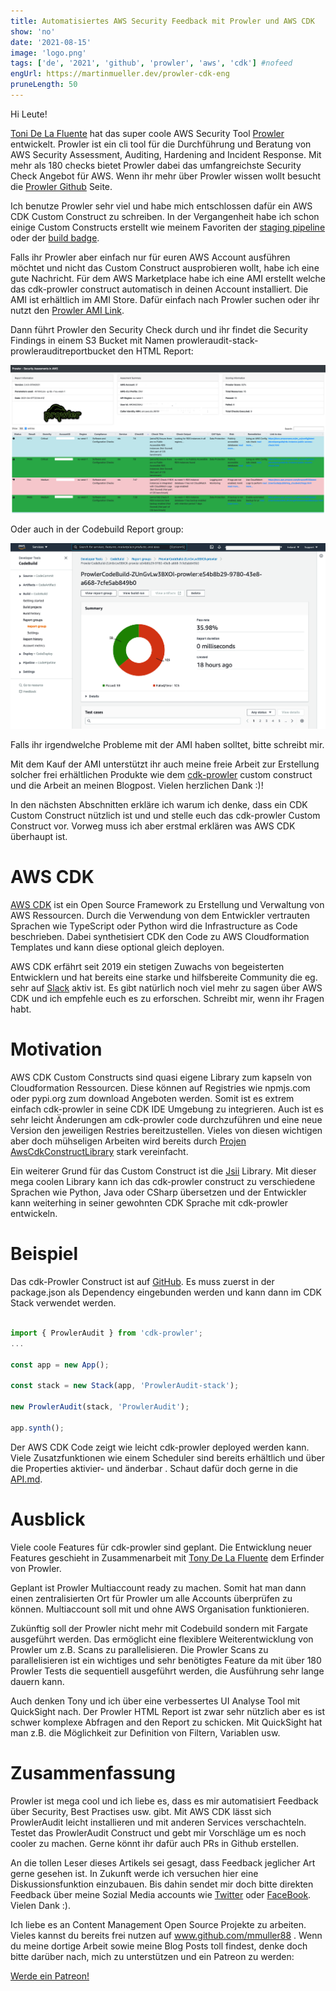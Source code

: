 ```yaml
---
title: Automatisiertes AWS Security Feedback mit Prowler und AWS CDK
show: 'no'
date: '2021-08-15'
image: 'logo.png'
tags: ['de', '2021', 'github', 'prowler', 'aws', 'cdk'] #nofeed
engUrl: https://martinmueller.dev/prowler-cdk-eng
pruneLength: 50
---
```


Hi Leute!

[Toni De La Fluente](https://twitter.com/ToniBlyx) hat das super coole AWS Security Tool [Prowler](https://github.com/toniblyx/prowler) entwickelt. Prowler ist ein cli tool für die Durchführung und Beratung von AWS Security Assessment, Auditing, Hardening and Incident Response. Mit mehr als 180 checks bietet Prowler dabei das umfangreichste Security Check Angebot für AWS. Wenn ihr mehr über Prowler wissen wollt besucht die [Prowler Github](https://github.com/toniblyx/prowler) Seite.

Ich benutze Prowler sehr viel und habe mich entschlossen dafür ein AWS CDK Custom Construct zu schreiben. In der Vergangenheit habe ich schon einige Custom Constructs erstellt wie meinem Favoriten der [staging pipeline](https://github.com/mmuller88/aws-cdk-staging-pipeline) oder der [build badge](https://github.com/mmuller88/aws-cdk-build-badge).

Falls ihr Prowler aber einfach nur für euren AWS Account ausführen möchtet und nicht das Custom Construct ausprobieren wollt, habe ich eine gute Nachricht. Für dem AWS Marketplace habe ich eine AMI erstellt welche das cdk-prowler construct automatisch in deinen Account installiert. Die AMI ist erhältlich im AMI Store. Dafür einfach nach Prowler suchen oder ihr nutzt den [Prowler AMI Link](https://aws.amazon.com/marketplace/pp/prodview-jlwcdlc3weta6).

Dann führt Prowler den Security Check durch und ihr findet die Security Findings in einem S3 Bucket mit Namen prowleraudit-stack-prowlerauditreportbucket den HTML Report:

![html results](https://raw.githubusercontent.com/mmuller88/mmblog/master/content/prowler-cdk-eng/html-out.png)

Oder auch in der Codebuild Report group:

![Report group](https://raw.githubusercontent.com/mmuller88/mmblog/master/content/prowler-cdk-eng/report-group-out.png)

Falls ihr irgendwelche Probleme mit der AMI haben solltet, bitte schreibt mir.

Mit dem Kauf der AMI unterstützt ihr auch meine freie Arbeit zur Erstellung solcher frei erhältlichen Produkte wie dem [cdk-prowler](https://github.com/mmuller88/cdk-prowler)  custom construct und die Arbeit an meinen Blogpost. Vielen herzlichen Dank :)!

In den nächsten Abschnitten erkläre ich warum ich denke, dass ein CDK Custom Construct nützlich ist und und stelle euch das cdk-prowler Custom Construct vor. Vorweg muss ich aber erstmal erklären was AWS CDK überhaupt ist.

# AWS CDK
[AWS CDK](https://github.com/aws/aws-cdk) ist ein Open Source Framework zu Erstellung und Verwaltung von AWS Ressourcen. Durch die Verwendung von dem Entwickler vertrauten Sprachen wie TypeScript oder Python wird die Infrastructure as Code beschrieben. Dabei synthetisiert CDK den Code zu AWS Cloudformation Templates und kann diese optional gleich deployen.

AWS CDK erfährt seit 2019 ein stetigen Zuwachs von begeisterten Entwicklern und hat bereits eine starke und hilfsbereite Community die eg. sehr auf [Slack](https://cdk-dev.slack.com) aktiv ist. Es gibt natürlich noch viel mehr zu sagen über AWS CDK und ich empfehle euch es zu erforschen. Schreibt mir, wenn ihr Fragen habt.

# Motivation

AWS CDK Custom Constructs sind quasi eigene Library zum kapseln von Cloudformation Ressourcen. Diese können auf Registries wie npmjs.com oder pypi.org zum download Angeboten werden. Somit ist es extrem einfach cdk-prowler in seine CDK IDE Umgebung zu integrieren. Auch ist es sehr leicht Änderungen am cdk-prowler code durchzuführen und eine neue Version den jeweiligen Restries bereitzustellen. Vieles von diesen wichtigen aber doch mühseligen Arbeiten wird bereits durch [Projen AwsCdkConstructLibrary](https://github.com/projen/projen) stark vereinfacht.

Ein weiterer Grund für das Custom Construct ist die [Jsii](https://github.com/aws/jsii) Library. Mit dieser mega coolen Library kann ich das cdk-prowler construct zu verschiedene Sprachen wie Python, Java oder CSharp übersetzen und der Entwickler kann weiterhing in seiner gewohnten CDK Sprache mit cdk-prowler entwickeln.

# Beispiel

Das cdk-Prowler Construct ist auf [GitHub](https://github.com/mmuller88/cdk-prowler). Es muss zuerst in der package.json als Dependency eingebunden werden und kann dann im CDK Stack verwendet werden.

```ts

import { ProwlerAudit } from 'cdk-prowler';
...

const app = new App();

const stack = new Stack(app, 'ProwlerAudit-stack');

new ProwlerAudit(stack, 'ProwlerAudit');

app.synth();
```

Der AWS CDK Code zeigt wie leicht cdk-prowler deployed werden kann. Viele Zusatzfunktionen wie einem Scheduler sind bereits erhältlich und über die Properties aktivier- und änderbar . Schaut dafür doch gerne in die [API.md](https://github.com/mmuller88/cdk-prowler/blob/main/API.md).

# Ausblick

Viele coole Features für cdk-prowler sind geplant. Die Entwicklung neuer Features geschieht in Zusammenarbeit mit [Tony De La Fluente](https://twitter.com/ToniBlyx) dem Erfinder von Prowler.

Geplant ist Prowler Multiaccount ready zu machen. Somit hat man dann einen zentralisierten Ort für Prowler um alle Accounts überprüfen zu können. Multiaccount soll mit und ohne AWS Organisation funktionieren.

Zukünftig soll der Prowler nicht mehr mit Codebuild sondern mit Fargate ausgeführt werden. Das ermöglicht eine flexiblere Weiterentwicklung von Prowler um z.B. Scans zu parallelisieren. Die Prowler Scans zu parallelisieren ist ein wichtiges und sehr benötigtes Feature da mit über 180 Prowler Tests die sequentiell ausgeführt werden, die Ausführung sehr lange dauern kann.

Auch denken Tony und ich über eine verbessertes UI Analyse Tool mit QuickSight nach. Der Prowler HTML Report ist zwar sehr nützlich aber es ist schwer komplexe Abfragen and den Report zu schicken. Mit QuickSight hat man z.B. die Möglichkeit zur Definition von Filtern, Variablen usw.

# Zusammenfassung
Prowler ist mega cool und ich liebe es, dass es mir automatisiert Feedback über Security, Best Practises usw. gibt. Mit AWS CDK lässt sich ProwlerAudit leicht installieren und mit anderen Services verschachteln. Testet das ProwlerAudit Construct und gebt mir Vorschläge um es noch cooler zu machen. Gerne könnt ihr dafür auch PRs in Github erstellen.

An die tollen Leser dieses Artikels sei gesagt, dass Feedback jeglicher Art gerne gesehen ist. In Zukunft werde ich versuchen hier eine Diskussionsfunktion einzubauen. Bis dahin sendet mir doch bitte direkten Feedback über meine Sozial Media accounts wie [Twitter](https://twitter.com/MartinMueller_) oder [FaceBook](https://www.facebook.com/martin.muller.10485). Vielen Dank :).

Ich liebe es an Content Management Open Source Projekte zu arbeiten. Vieles kannst du bereits frei nutzen auf www.github.com/mmuller88 . Wenn du meine dortige Arbeit sowie meine Blog Posts toll findest, denke doch bitte darüber nach, mich zu unterstützen und ein Patreon zu werden:

<a href="https://www.patreon.com/bePatron?u=29010217" data-patreon-widget-type="become-patron-button">Werde ein Patreon!</a><script async src="https://c6.patreon.com/becomePatronButton.bundle.js"></script>